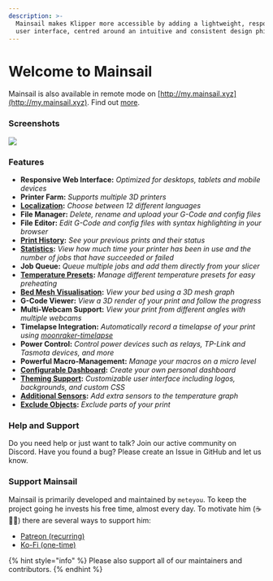 ```yaml
---
description: >-
  Mainsail makes Klipper more accessible by adding a lightweight, responsive web
  user interface, centred around an intuitive and consistent design philosophy.
---
```


# Welcome to Mainsail

Mainsail is also available in remote mode on [http://my.mainsail.xyz](http://my.mainsail.xyz). Find out [more](https://docs.mainsail.xyz/setup#mymainsailxyz).

### Screenshots <a href="#screenshots" id="screenshots"></a>

![](https://docs.mainsail.xyz/assets/img/screenshot.png)

### Features <a href="#features" id="features"></a>

* **Responsive Web Interface:** _Optimized for desktops, tablets and mobile devices_
* **Printer Farm:** _Supports multiple 3D printers_
* [**Localization**](https://docs.mainsail.xyz/features/localization)**:** _Choose between 12 different languages_
* **File Manager:** _Delete, rename and upload your G-Code and config files_
* **File Editor:** _Edit G-Code and config files with syntax highlighting in your browser_
* [**Print History**](https://docs.mainsail.xyz/features/history)**:** _See your previous prints and their status_
* [**Statistics**](https://docs.mainsail.xyz/features/history)**:** _View how much time your printer has been in use and the number of jobs that have succeeded or failed_
* **Job Queue:** _Queue multiple jobs and add them directly from your slicer_
* [**Temperature Presets**](https://docs.mainsail.xyz/features/presets)**:** _Manage different temperature presets for easy preheating_
* [**Bed Mesh Visualisation**](https://docs.mainsail.xyz/features/bedmesh)**:** _View your bed using a 3D mesh graph_
* **G-Code Viewer:** _View a 3D render of your print and follow the progress_
* **Multi-Webcam Support:** _View your print from different angles with multiple webcams_
* **Timelapse Integration:** _Automatically record a timelapse of your print using_ [_moonraker-timelapse_](https://github.com/mainsail-crew/moonraker-timelapse)
* **Power Control:** _Control power devices such as relays, TP-Link and Tasmota devices, and more_
* **Powerful Macro-Management:** _Manage your macros on a micro level_
* [**Configurable Dashboard**](https://docs.mainsail.xyz/features/dashboard-organisation)**:** _Create your own personal dashboard_
* [**Theming Support**](https://docs.mainsail.xyz/features/theming)**:** _Customizable user interface including logos, backgrounds, and custom CSS_
* [**Additional Sensors**](https://docs.mainsail.xyz/quicktips/additional-sensors)**:** _Add extra sensors to the temperature graph_
* [**Exclude Objects**](https://docs.mainsail.xyz/features/exclude\_objects)**:** _Exclude parts of your print_

### Help and Support <a href="#help-and-support" id="help-and-support"></a>

Do you need help or just want to talk? Join our active community on Discord. Have you found a bug? Please create an Issue in GitHub and let us know.



### Support Mainsail <a href="#support-mainsail" id="support-mainsail"></a>

Mainsail is primarily developed and maintained by `meteyou`. To keep the project going he invests his free time, almost every day. To motivate him (☕🍺😜) there are several ways to support him:

* [Patreon (recurring)](https://patreon.com/meteyou)
* [Ko-Fi (one-time)](https://ko-fi.com/mainsail)

{% hint style="info" %}
Please also support all of our maintainers and contributors.
{% endhint %}
